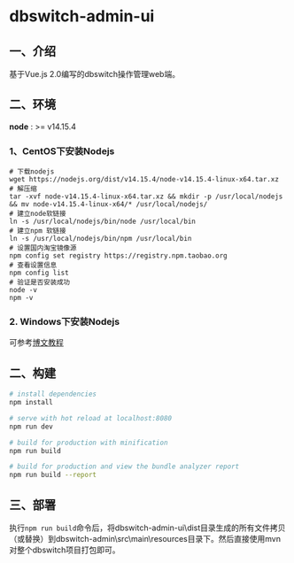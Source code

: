 # dbswitch-admin-ui

## 一、介绍

基于Vue.js 2.0编写的dbswitch操作管理web端。

## 二、环境

 **node** : >= v14.15.4
 
### 1、CentOS下安装Nodejs
 
```
# 下载nodejs
wget https://nodejs.org/dist/v14.15.4/node-v14.15.4-linux-x64.tar.xz
# 解压缩
tar -xvf node-v14.15.4-linux-x64.tar.xz && mkdir -p /usr/local/nodejs && mv node-v14.15.4-linux-x64/* /usr/local/nodejs/
# 建立node软链接
ln -s /usr/local/nodejs/bin/node /usr/local/bin
# 建立npm 软链接
ln -s /usr/local/nodejs/bin/npm /usr/local/bin
# 设置国内淘宝镜像源
npm config set registry https://registry.npm.taobao.org
# 查看设置信息
npm config list
# 验证是否安装成功
node -v
npm -v
```

### 2. Windows下安装Nodejs

可参考[博文教程](https://zhuanlan.zhihu.com/p/572795586)

## 二、构建

``` bash
# install dependencies
npm install

# serve with hot reload at localhost:8080
npm run dev

# build for production with minification
npm run build

# build for production and view the bundle analyzer report
npm run build --report
```

## 三、部署

执行`npm run build`命令后，将dbswitch-admin-ui\dist目录生成的所有文件拷贝（或替换）到dbswitch-admin\src\main\resources目录下。然后直接使用mvn对整个dbswitch项目打包即可。